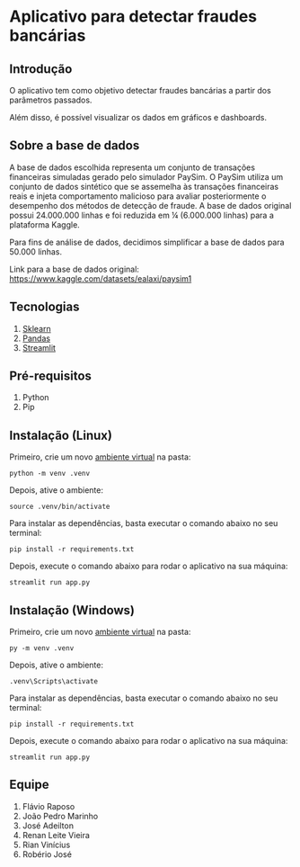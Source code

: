 # Aplicativo para detectar fraudes bancárias

## Introdução

O aplicativo tem como objetivo detectar fraudes bancárias a partir dos parâmetros passados.

Além disso, é possível visualizar os dados em gráficos e dashboards.

## Sobre a base de dados

A base de dados escolhida representa um conjunto de transações financeiras simuladas gerado pelo simulador PaySim. O PaySim utiliza um conjunto de dados sintético que se assemelha às transações financeiras reais e injeta comportamento malicioso para avaliar posteriormente o desempenho dos métodos de detecção de fraude. A base de dados original possui 24.000.000 linhas e foi reduzida em ¼ (6.000.000 linhas) para a plataforma Kaggle.

Para fins de análise de dados, decidimos simplificar a base de dados para 50.000 linhas.

Link para a base de dados original: https://www.kaggle.com/datasets/ealaxi/paysim1

## Tecnologias

1. [Sklearn](https://scikit-learn.org/stable/)
2. [Pandas](https://pandas.pydata.org/)
3. [Streamlit](https://streamlit.io/)

## Pré-requisitos

1. Python
2. Pip

## Instalação (Linux)

Primeiro, crie um novo [ambiente virtual](https://packaging.python.org/en/latest/guides/installing-using-pip-and-virtual-environments/) na pasta:

```
python -m venv .venv
```

Depois, ative o ambiente:

```
source .venv/bin/activate
```

Para instalar as dependências, basta executar o comando abaixo no seu terminal:

```
pip install -r requirements.txt
```

Depois, execute o comando abaixo para rodar o aplicativo na sua máquina:

```
streamlit run app.py
```

## Instalação (Windows)

Primeiro, crie um novo [ambiente virtual](https://packaging.python.org/en/latest/guides/installing-using-pip-and-virtual-environments/) na pasta:

```
py -m venv .venv
```

Depois, ative o ambiente:

```
.venv\Scripts\activate
```

Para instalar as dependências, basta executar o comando abaixo no seu terminal:

```
pip install -r requirements.txt
```

Depois, execute o comando abaixo para rodar o aplicativo na sua máquina:

```
streamlit run app.py
```

## Equipe

1. Flávio Raposo
2. João Pedro Marinho
3. José Adeilton
4. Renan Leite Vieira
5. Rian Vinícius
6. Robério José
